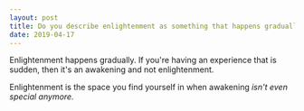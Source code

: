 ```yaml
---
layout: post
title: Do you describe enlightenment as something that happens gradually or suddenly?
date: 2019-04-17
---
```


<p>Enlightenment happens gradually. If you're having an experience that is sudden, then it's an awakening and not enlightenment.</p><p>Enlightenment is the space you find yourself in when awakening<i> isn't even special anymore.</i></p>
